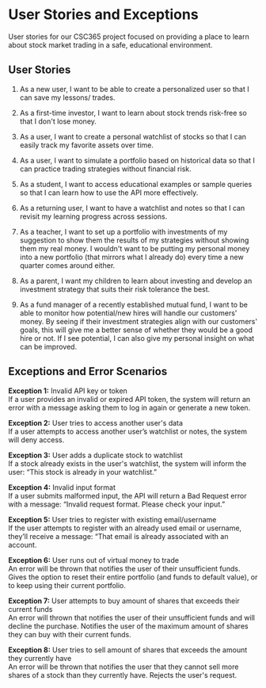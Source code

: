 # User Stories and Exceptions

User stories for our CSC365 project focused on providing a place to learn about stock market trading in a safe, educational environment.

## User Stories
1. As a new user, I want to be able to create a personalized user so that I can save my lessons/ trades.
   
2. As a first-time investor, I want to learn about stock trends risk-free so that I don't lose money. 

3. As a user, I want to create a personal watchlist of stocks so that I can easily track my favorite assets over time.

4. As a user, I want to simulate a portfolio based on historical data so that I can practice trading strategies without financial risk.

5. As a student, I want to access educational examples or sample queries so that I can learn how to use the API more effectively.

6. As a returning user, I want to have a watchlist and notes so that I can revisit my learning progress across sessions.

7. As a teacher, I want to set up a portfolio with investments of my suggestion to show them the results of my strategies without showing them my real money. I wouldn't want to be putting my personal money into a new portfolio (that mirrors what I already do) every time a new quarter comes around either.

8. As a parent, I want my children to learn about investing and develop an investment strategy that suits their risk tolerance the best.

9. As a fund manager of a recently established mutual fund, I want to be able to monitor how potential/new hires will handle our customers' money. By seeing if their investment strategies align with our customers' goals, this will give me a better sense of whether they would be a good hire or not. If I see potential, I can also give my personal insight on what can be improved.



## Exceptions and Error Scenarios

<strong>Exception 1:</strong> Invalid API key or token<br>
If a user provides an invalid or expired API token, the system will return an error with a message asking them to log in again or generate a new token.

<strong>Exception 2:</strong> User tries to access another user's data<br>
If a user attempts to access another user’s watchlist or notes, the system will deny access.

<strong>Exception 3:</strong> User adds a duplicate stock to watchlist<br>
If a stock already exists in the user's watchlist, the system will inform the user: “This stock is already in your watchlist.”

<strong>Exception 4:</strong> Invalid input format<br>
If a user submits malformed input, the API will return a Bad Request error with a message: “Invalid request format. Please check your input.”

<strong>Exception 5:</strong> User tries to register with existing email/username<br>
If the user attempts to register with an already used email or username, they’ll receive a message: “That email is already associated with an account.

<strong>Exception 6:</strong> User runs out of virtual money to trade<br>
An error will be thrown that notifies the user of their unsufficient funds. Gives the option to reset their entire portfolio (and funds to default value), or to keep using their current portfolio.

<strong>Exception 7:</strong> User attempts to buy amount of shares that exceeds their current funds<br>
An error will thrown that notifies the user of their unsufficient funds and will decline the purchase. Notifies the user of the maximum amount of shares they can buy with their current funds.

<strong>Exception 8:</strong> User tries to sell amount of shares that exceeds the amount they currently have<br>
An error will be thrown that notifies the user that they cannot sell more shares of a stock than they currently have. Rejects the user's request.
